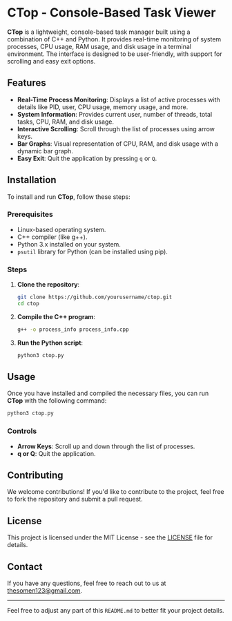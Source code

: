 # **CTop - Console-Based Task Viewer**

**CTop** is a lightweight, console-based task manager built using a combination of C++ and Python. It provides real-time monitoring of system processes, CPU usage, RAM usage, and disk usage in a terminal environment. The interface is designed to be user-friendly, with support for scrolling and easy exit options.

## **Features**

- **Real-Time Process Monitoring**: Displays a list of active processes with details like PID, user, CPU usage, memory usage, and more.
- **System Information**: Provides current user, number of threads, total tasks, CPU, RAM, and disk usage.
- **Interactive Scrolling**: Scroll through the list of processes using arrow keys.
- **Bar Graphs**: Visual representation of CPU, RAM, and disk usage with a dynamic bar graph.
- **Easy Exit**: Quit the application by pressing `q` or `Q`.

## **Installation**

To install and run **CTop**, follow these steps:

### **Prerequisites**

- Linux-based operating system.
- C++ compiler (like g++).
- Python 3.x installed on your system.
- `psutil` library for Python (can be installed using pip).

### **Steps**

1. **Clone the repository**:
    ```bash
    git clone https://github.com/yourusername/ctop.git
    cd ctop
    ```

2. **Compile the C++ program**:
    ```bash
    g++ -o process_info process_info.cpp
    ```

3. **Run the Python script**:
    ```bash
    python3 ctop.py
    ```

## **Usage**

Once you have installed and compiled the necessary files, you can run **CTop** with the following command:

```bash
python3 ctop.py
```

### **Controls**

- **Arrow Keys**: Scroll up and down through the list of processes.
- **q or Q**: Quit the application.

## **Contributing**

We welcome contributions! If you'd like to contribute to the project, feel free to fork the repository and submit a pull request.

## **License**

This project is licensed under the MIT License - see the [LICENSE](LICENSE) file for details.

## **Contact**

If you have any questions, feel free to reach out to us at [thesomen123@gmail.com](mailto:thesomen123@gmail.com).

---

Feel free to adjust any part of this `README.md` to better fit your project details.

